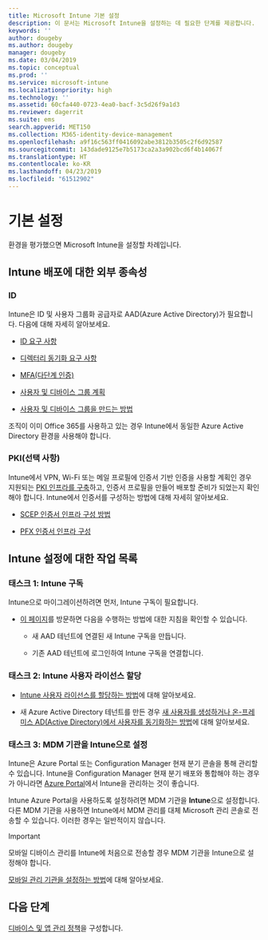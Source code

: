 ```yaml
---
title: Microsoft Intune 기본 설정
description: 이 문서는 Microsoft Intune을 설정하는 데 필요한 단계를 제공합니다.
keywords: ''
author: dougeby
ms.author: dougeby
manager: dougeby
ms.date: 03/04/2019
ms.topic: conceptual
ms.prod: ''
ms.service: microsoft-intune
ms.localizationpriority: high
ms.technology: ''
ms.assetid: 60cfa440-0723-4ea0-bacf-3c5d26f9a1d3
ms.reviewer: dagerrit
ms.suite: ems
search.appverid: MET150
ms.collection: M365-identity-device-management
ms.openlocfilehash: a9f16c563ff0416092abe3812b3505c2f6d92587
ms.sourcegitcommit: 143dade9125e7b5173ca2a3a902bcd6f4b14067f
ms.translationtype: HT
ms.contentlocale: ko-KR
ms.lasthandoff: 04/23/2019
ms.locfileid: "61512902"
---
```

# <a name="basic-setup"></a>기본 설정

환경을 평가했으면 Microsoft Intune을 설정할 차례입니다.

## <a name="external-dependencies-for-an-intune-deployment"></a>Intune 배포에 대한 외부 종속성

### <a name="identity"></a>ID

Intune은 ID 및 사용자 그룹화 공급자로 AAD(Azure Active Directory)가 필요합니다. 다음에 대해 자세히 알아보세요.

-  [ID 요구 사항](https://docs.microsoft.com/azure/active-directory/active-directory-hybrid-identity-design-considerations-overview#design-considerations-overview)

-   [디렉터리 동기화 요구 사항](https://docs.microsoft.com/azure/active-directory/active-directory-hybrid-identity-design-considerations-directory-sync-requirements)

-   [MFA(다단계 인증)](https://docs.microsoft.com/azure/active-directory/authentication/concept-mfa-howitworks)

-   [사용자 및 디바이스 그룹 계획](users-add.md)

-   [사용자 및 디바이스 그룹을 만드는 방법](groups-get-started.md)

조직이 이미 Office 365를 사용하고 있는 경우 Intune에서 동일한 Azure Active Directory 환경을 사용해야 합니다.

### <a name="pki-optional"></a>PKI(선택 사항)

Intune에서 VPN, Wi-Fi 또는 메일 프로필에 인증서 기반 인증을 사용할 계획인 경우 지원되는 [PKI 인프라를 구축](certificates-configure.md)하고, 인증서 프로필을 만들어 배포할 준비가 되었는지 확인해야 합니다. Intune에서 인증서를 구성하는 방법에 대해 자세히 알아보세요.

-   [SCEP 인증서 인프라 구성 방법](/intune/certificates-scep-configure)

-   [PFX 인증서 인프라 구성](/intune/certficates-pfx-configure)


## <a name="task-list-for-an-intune-setup"></a>Intune 설정에 대한 작업 목록

### <a name="task-1-intune-subscription"></a>태스크 1: Intune 구독

Intune으로 마이그레이션하려면 먼저, Intune 구독이 필요합니다.

-   [이 페이지](https://admin.microsoft.com/Signup/Signup.aspx?OfferId=40BE278A-DFD1-470a-9EF7-9F2596EA7FF9&dl=INTUNE_A&ali=1#0)를 방문하면 다음을 수행하는 방법에 대한 지침을 확인할 수 있습니다.

    -   새 AAD 테넌트에 연결된 새 Intune 구독을 만듭니다.

    -   기존 AAD 테넌트에 로그인하여 Intune 구독을 연결합니다.

### <a name="task-2-assign-intune-user-licenses"></a>태스크 2: Intune 사용자 라이선스 할당

-   [Intune 사용자 라이선스를 할당하는 방법](licenses-assign.md)에 대해 알아보세요.

-   새 Azure Active Directory 테넌트를 만든 경우 [새 사용자를 생성하거나 온-프레미스 AD(Active Directory)에서 사용자를 동기화하는 방법](https://docs.microsoft.com/azure/active-directory/connect/active-directory-aadconnect)에 대해 알아보세요.

### <a name="task-3-set-your-mdm-authority-to-intune"></a>태스크 3: MDM 기관을 Intune으로 설정

Intune은 Azure Portal 또는 Configuration Manager 현재 분기 콘솔을 통해 관리할 수 있습니다. Intune을 Configuration Manager 현재 분기 배포와 통합해야 하는 경우가 아니라면 [Azure Portal](https://portal.azure.com)에서 Intune을 관리하는 것이 좋습니다.

Intune Azure Portal을 사용하도록 설정하려면 MDM 기관을 **Intune**으로 설정합니다. 다른 MDM 기관을 사용하면 Intune에서 MDM 관리를 대체 Microsoft 관리 콘솔로 전송할 수 있습니다. 이러한 경우는 일반적이지 않습니다.

> [!IMPORTANT]
> 모바일 디바이스 관리를 Intune에 처음으로 전송할 경우 MDM 기관을 Intune으로 설정해야 합니다.

[모바일 관리 기관을 설정하는 방법](mdm-authority-set.md)에 대해 알아보세요.

## <a name="next-step"></a>다음 단계

[디바이스 및 앱 관리 정책](migration-guide-configure-policies.md)을 구성합니다.
